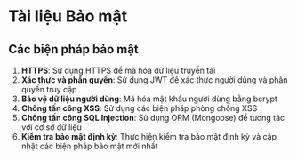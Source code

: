 # Tài liệu Bảo mật

## Các biện pháp bảo mật
1. **HTTPS**: Sử dụng HTTPS để mã hóa dữ liệu truyền tải
2. **Xác thực và phân quyền**: Sử dụng JWT để xác thực người dùng và phân quyền truy cập
3. **Bảo vệ dữ liệu người dùng**: Mã hóa mật khẩu người dùng bằng bcrypt
4. **Chống tấn công XSS**: Sử dụng các biện pháp phòng chống XSS
5. **Chống tấn công SQL Injection**: Sử dụng ORM (Mongoose) để tương tác với cơ sở dữ liệu
6. **Kiểm tra bảo mật định kỳ**: Thực hiện kiểm tra bảo mật định kỳ và cập nhật các biện pháp bảo mật mới nhất